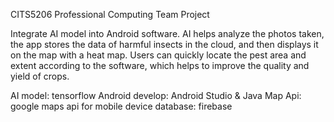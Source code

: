CITS5206 Professional Computing Team Project

Integrate AI model into Android software. AI helps analyze the photos taken, the app stores the data of harmful insects in the cloud, and then displays it on the map with a heat map. Users can quickly locate the pest area and extent according to the software, which helps to improve the quality and yield of crops.

AI model: tensorflow
Android develop: Android Studio & Java
Map Api: google maps api for mobile device
database: firebase
